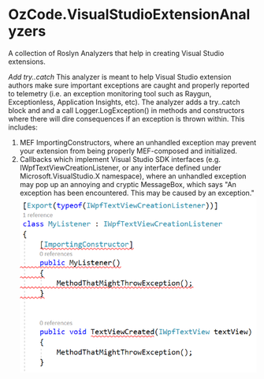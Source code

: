 # OzCode.VisualStudioExtensionAnalyzers
A collection of Roslyn Analyzers that help in creating Visual Studio extensions.


*Add try..catch*
This analyzer is meant to help Visual Studio extension authors make sure important exceptions are caught and properly reported to telemetry (i.e. an exception monitoring tool such as Raygun, Exceptionless, Application Insights, etc).
The analyzer adds a try..catch block and and a call Logger.LogException() in methods and constructors where there will dire consequences if an exception is thrown within.
This includes:
1) MEF ImportingConstructors, where an unhandled exception may prevent your extension from being properly MEF-composed and initialized.
2) Callbacks which implement Visual Studio SDK interfaces (e.g. IWpfTextViewCreationListener, or any interface defined under Microsoft.VisualStudio.X namespace), where an unhandled exception may pop up an annoying and cryptic MessageBox, which says "An exception has been encountered. This may be caused by an exception."
![Screenshot](VisualStudioTryCatchAnalyzer.png?raw=true "Title")
